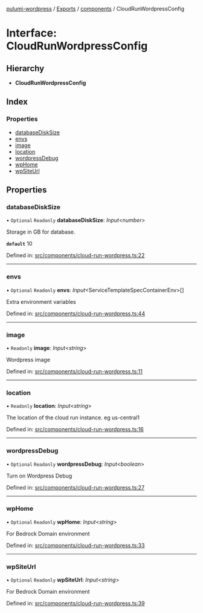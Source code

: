 [pulumi-wordpress](../README.md) / [Exports](../modules.md) / [components](../modules/components.md) / CloudRunWordpressConfig

# Interface: CloudRunWordpressConfig

## Hierarchy

* **CloudRunWordpressConfig**

## Index

### Properties

* [databaseDiskSize](components.cloudrunwordpressconfig.md#databasedisksize)
* [envs](components.cloudrunwordpressconfig.md#envs)
* [image](components.cloudrunwordpressconfig.md#image)
* [location](components.cloudrunwordpressconfig.md#location)
* [wordpressDebug](components.cloudrunwordpressconfig.md#wordpressdebug)
* [wpHome](components.cloudrunwordpressconfig.md#wphome)
* [wpSiteUrl](components.cloudrunwordpressconfig.md#wpsiteurl)

## Properties

### databaseDiskSize

• `Optional` `Readonly` **databaseDiskSize**: *Input*<*number*\>

Storage in GB for database.

**`default`** 10

Defined in: [src/components/cloud-run-wordpress.ts:22](https://github.com/cobraz/pulumi-wordpress/blob/5b7aa29/src/components/cloud-run-wordpress.ts#L22)

___

### envs

• `Optional` `Readonly` **envs**: *Input*<ServiceTemplateSpecContainerEnv\>[]

Extra environment variables

Defined in: [src/components/cloud-run-wordpress.ts:44](https://github.com/cobraz/pulumi-wordpress/blob/5b7aa29/src/components/cloud-run-wordpress.ts#L44)

___

### image

• `Readonly` **image**: *Input*<*string*\>

Wordpress image

Defined in: [src/components/cloud-run-wordpress.ts:11](https://github.com/cobraz/pulumi-wordpress/blob/5b7aa29/src/components/cloud-run-wordpress.ts#L11)

___

### location

• `Readonly` **location**: *Input*<*string*\>

The location of the cloud run instance. eg us-central1

Defined in: [src/components/cloud-run-wordpress.ts:16](https://github.com/cobraz/pulumi-wordpress/blob/5b7aa29/src/components/cloud-run-wordpress.ts#L16)

___

### wordpressDebug

• `Optional` `Readonly` **wordpressDebug**: *Input*<*boolean*\>

Turn on Wordpress Debug

Defined in: [src/components/cloud-run-wordpress.ts:27](https://github.com/cobraz/pulumi-wordpress/blob/5b7aa29/src/components/cloud-run-wordpress.ts#L27)

___

### wpHome

• `Optional` `Readonly` **wpHome**: *Input*<*string*\>

For Bedrock
Domain environment

Defined in: [src/components/cloud-run-wordpress.ts:33](https://github.com/cobraz/pulumi-wordpress/blob/5b7aa29/src/components/cloud-run-wordpress.ts#L33)

___

### wpSiteUrl

• `Optional` `Readonly` **wpSiteUrl**: *Input*<*string*\>

For Bedrock
Domain environment

Defined in: [src/components/cloud-run-wordpress.ts:39](https://github.com/cobraz/pulumi-wordpress/blob/5b7aa29/src/components/cloud-run-wordpress.ts#L39)
